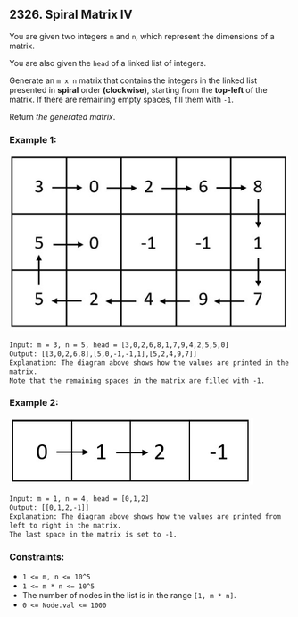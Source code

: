 ## 2326. Spiral Matrix IV

You are given two integers ```m``` and ```n```, which represent the dimensions of a matrix.

You are also given the ```head``` of a linked list of integers.

Generate an ```m x n``` matrix that contains the integers in the linked list presented in **spiral** order **(clockwise)**, starting from the **top-left** of the matrix. If there are remaining empty spaces, fill them with ```-1```.

Return *the generated matrix*.

### Example 1:

![Example 1](images/example1.jpg)

```
Input: m = 3, n = 5, head = [3,0,2,6,8,1,7,9,4,2,5,5,0]
Output: [[3,0,2,6,8],[5,0,-1,-1,1],[5,2,4,9,7]]
Explanation: The diagram above shows how the values are printed in the matrix.
Note that the remaining spaces in the matrix are filled with -1.
```
### Example 2:

![Example 2](images/example2.jpg)

```
Input: m = 1, n = 4, head = [0,1,2]
Output: [[0,1,2,-1]]
Explanation: The diagram above shows how the values are printed from left to right in the matrix.
The last space in the matrix is set to -1.
```

### Constraints:

* ```1 <= m, n <= 10^5```
* ```1 <= m * n <= 10^5```
* The number of nodes in the list is in the range ```[1, m * n]```.
* ```0 <= Node.val <= 1000```